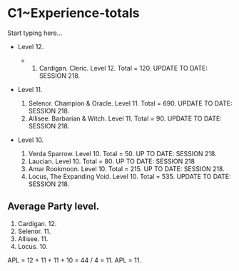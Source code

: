 # C1~Experience-totals

Start typing here...

- Level 12.
  - 1. Cardigan. Cleric. Level 12. Total = 120. UPDATE TO DATE: SESSION 218.

- Level 11.
  1. Selenor. Champion & Oracle. Level 11. Total = 690. UPDATE TO DATE: SESSION 218.
  2. Allisee. Barbarian & Witch. Level 11. Total = 90. UPDATE TO DATE: SESSION 218.

- Level 10.
  1. Verda Sparrow. Level 10. Total = 50. UP TO DATE: SESSION 218.
  2. Laucian. Level 10. Total = 80. UP TO DATE: SESSION 218
  3. Amar Rookmoon. Level 10. Total = 215. UP TO DATE: SESSION 218.
  4. Locus, The Expanding Void. Level 10. Total = 535. UPDATE TO DATE: SESSION 218.

## Average Party level.

1. Cardigan. 12.
2. Selenor. 11.
3. Allisee. 11.
4. Locus. 10.

APL = 12 + 11 + 11 + 10 = 44 / 4 = 11.
APL = 11.
